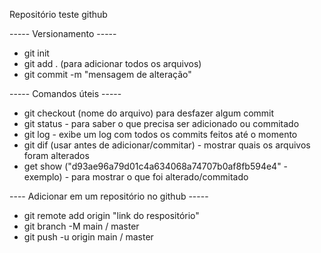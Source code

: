 Repositório teste github

----- Versionamento -----
- git init
- git add . (para adicionar todos os arquivos)
- git commit -m "mensagem de alteração"


----- Comandos úteis -----
- git checkout (nome do arquivo) para desfazer algum commit
- git status - para saber o que precisa ser adicionado ou commitado
- git log - exibe um log com todos os commits feitos até o momento
- git dif (usar antes de adicionar/commitar) - mostrar quais os arquivos foram alterados 
- get show ("d93ae96a79d01c4a634068a74707b0af8fb594e4" - exemplo) - para mostrar o que foi alterado/commitado

---- Adicionar em um repositório no github ----- 
- git remote add origin "link do respositório"
- git branch -M main / master
- git push -u origin main / master
